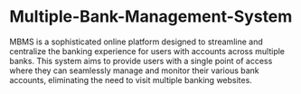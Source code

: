 # Multiple-Bank-Management-System
MBMS is a sophisticated online platform designed to streamline and centralize the banking experience for users with accounts across multiple banks. This system aims to provide users with a single point of access where they can seamlessly manage and monitor their various bank accounts, eliminating the need to visit multiple banking websites. 
